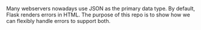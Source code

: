 Many webservers nowadays use JSON as the primary data type. By default, Flask renders errors in HTML. The purpose of this repo is to show how we can flexibly handle errors to support both.
